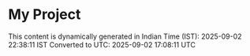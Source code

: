 # My Project

This content is dynamically generated in Indian Time (IST): 2025-09-02 22:38:11 IST
Converted to UTC: 2025-09-02 17:08:11 UTC
